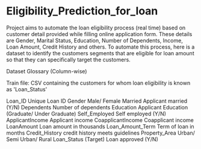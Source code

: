 # Eligibility_Prediction_for_loan

Project aims to automate the loan eligibility process (real time) based on customer detail provided while filling online application form. These details are Gender, Marital Status, Education, Number of Dependents, Income, Loan Amount, Credit History and others. To automate this process, here is a dataset to identify the customers segments that are eligible for loan amount so that they can specifically target the customers.


Dataset Glossary (Column-wise)


Train file: CSV containing the customers for whom loan eligibility is known as 'Loan_Status'

Loan_ID	                Unique Loan ID
Gender	                Male/ Female
Married	                Applicant married (Y/N)
Dependents	            Number of dependents
Education	              Applicant Education (Graduate/ Under Graduate)
Self_Employed	          Self employed (Y/N)
ApplicantIncome	        Applicant income
CoapplicantIncome     	Coapplicant income
LoanAmount	            Loan amount in thousands
Loan_Amount_Term	      Term of loan in months
Credit_History	        credit history meets guidelines
Property_Area	          Urban/ Semi Urban/ Rural
Loan_Status	(Target)    Loan approved (Y/N)
